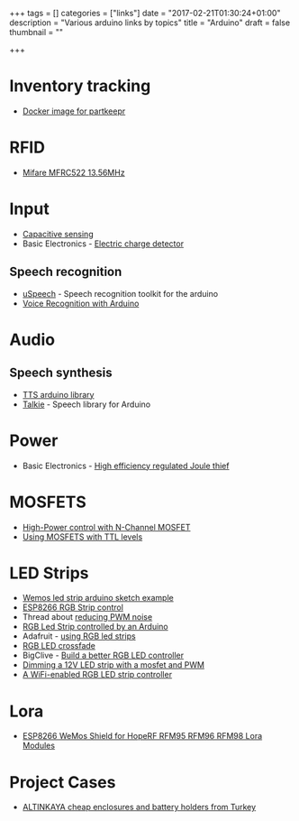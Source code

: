 +++
tags = []
categories = ["links"]
date = "2017-02-21T01:30:24+01:00"
description = "Various arduino links by topics"
title = "Arduino"
draft = false
thumbnail = ""

+++

# Inventory tracking
* [Docker image for partkeepr](https://github.com/mhubig/docker-partkeepr)

# RFID
* [Mifare MFRC522 13.56MHz](http://playground.arduino.cc/Learning/MFRC522)

# Input
* [Capacitive sensing](http://playground.arduino.cc//Main/CapacitiveSensor?from=Main.CapSense)
* Basic Electronics - [Electric charge detector](http://amasci.com/emotor/chargdet.html)

## Speech recognition
* [uSpeech](https://github.com/arjo129/uSpeech) - Speech recognition toolkit for the arduino
* [Voice Recognition with Arduino](http://tiriboy.blogspot.ch/2014/08/voice-recognition-with-arduino.html)

# Audio
## Speech synthesis
* [TTS arduino library](https://github.com/jscrane/TTS)
* [Talkie](https://github.com/going-digital/Talkie) - Speech library for Arduino

# Power
* Basic Electronics - [High efficiency regulated Joule thief](http://www.instructables.com/id/High-efficiency-regulated-Joule-thief/)

# MOSFETS
* [High-Power control with N-Channel MOSFET](http://bildr.org/2012/03/rfp30n06le-arduino/)
* [Using MOSFETS with TTL levels](https://arduinodiy.wordpress.com/2012/05/02/using-mosfets-with-ttl-levels/)

# LED Strips
* [Wemos led strip arduino sketch example](https://5p.io/building-a-wifi-controlled-led-strip-controller/)
* [ESP8266 RGB Strip control](http://www.esp8266color.com/hardware/)
* Thread about [reducing PWM noise](http://electronics.stackexchange.com/questions/69851/reducing-led-pwm-noise-which-is-the-best-option)
* [RGB Led Strip controlled by an Arduino](http://www.jerome-bernard.com/blog/2013/01/12/rgb-led-strip-controlled-by-an-arduino/)
* Adafruit - [using RGB led strips](https://learn.adafruit.com/rgb-led-strips/usage)
* [RGB LED crossfade](https://www.arduino.cc/en/Tutorial/ColorCrossfader)
* BigClive - [Build a better RGB LED controller](http://www.instructables.com/id/Build-a-better-RGB-LED-controller/)
* [Dimming a 12V LED strip with a mosfet and PWM](http://joost.damad.be/2012/09/dimming-12v-led-strip-with-mosfet-and.html)
* [A WiFi-enabled RGB LED strip controller](https://www.stavros.io/posts/wifi-enabled-rgb-led-strip-controller/)

# Lora
* [ESP8266 WeMos Shield for HopeRF RFM95 RFM96 RFM98 Lora Modules](https://github.com/hallard/WeMos-Lora)

# Project Cases
* [ALTINKAYA cheap enclosures and battery holders from Turkey](http://www.altinkaya.eu/)


